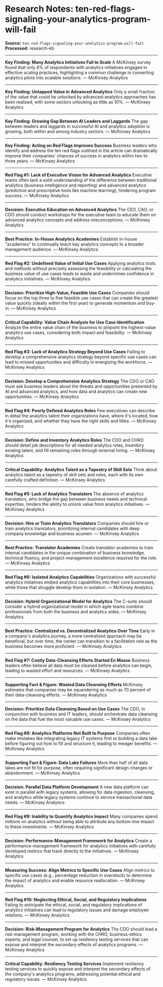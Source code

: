 # Research Notes: ten-red-flags-signaling-your-analytics-program-will-fail

**Source:** `ten-red-flags-signaling-your-analytics-program-will-fail`  
**Processed:** research-kb

---

**Key Finding: Many Analytics Initiatives Fail to Scale**
A McKinsey survey found that only 8% of respondents with analytics initiatives engaged in effective scaling practices, highlighting a common challenge in converting analytics pilots into scalable solutions. — McKinsey Analytics

---

**Key Finding: Untapped Value in Advanced Analytics**
Only a small fraction of the value that could be unlocked by advanced-analytics approaches has been realized, with some sectors unlocking as little as 10%. — McKinsey Analytics

---

**Key Finding: Growing Gap Between AI Leaders and Laggards**
The gap between leaders and laggards in successful AI and analytics adoption is growing, both within and among industry sectors. — McKinsey Analytics

---

**Key Finding: Acting on Red Flags Improves Success**
Business leaders who identify and address the ten red flags outlined in the article can dramatically improve their companies’ chances of success in analytics within two to three years. — McKinsey Analytics

---

**Red Flag #1: Lack of Executive Vision for Advanced Analytics**
Executive teams often lack a solid understanding of the difference between traditional analytics (business intelligence and reporting) and advanced analytics (predictive and prescriptive tools like machine learning), hindering program success. — McKinsey Analytics

---

**Decision: Executive Education on Advanced Analytics**
The CEO, CAO, or CDO should conduct workshops for the executive team to educate them on advanced analytics concepts and address misconceptions. — McKinsey Analytics

---

**Best Practice: In-House Analytics Academies**
Establish in-house "academies" to continually teach key analytics concepts to a broader management audience. — McKinsey Analytics

---

**Red Flag #2: Undefined Value of Initial Use Cases**
Applying analytics tools and methods without precisely assessing the feasibility or calculating the business value of use cases leads to waste and undermines confidence in analytics initiatives. — McKinsey Analytics

---

**Decision: Prioritize High-Value, Feasible Use Cases**
Companies should focus on the top three to five feasible use cases that can create the greatest value quickly (ideally within the first year) to generate momentum and buy-in. — McKinsey Analytics

---

**Critical Capability: Value Chain Analysis for Use Case Identification**
Analyze the entire value chain of the business to pinpoint the highest-value analytics use cases, considering both impact and feasibility. — McKinsey Analytics

---

**Red Flag #3: Lack of Analytics Strategy Beyond Use Cases**
Failing to develop a comprehensive analytics strategy beyond specific use cases can lead to missed opportunities and difficulty in energizing the workforce. — McKinsey Analytics

---

**Decision: Develop a Comprehensive Analytics Strategy**
The CDO or CAO must ask business leaders about the threats and opportunities presented by AI and advanced analytics, and how data and analytics can create new opportunities. — McKinsey Analytics

---

**Red Flag #4: Poorly Defined Analytics Roles**
Few executives can describe in detail the analytics talent their organizations have, where it's located, how it's organized, and whether they have the right skills and titles. — McKinsey Analytics

---

**Decision: Define and Inventory Analytics Roles**
The CDO and CHRO should detail job descriptions for all needed analytics roles, inventory existing talent, and fill remaining roles through external hiring. — McKinsey Analytics

---

**Critical Capability: Analytics Talent as a Tapestry of Skill Sets**
Think about analytics talent as a tapestry of skill sets and roles, each with its own carefully crafted definition. — McKinsey Analytics

---

**Red Flag #5: Lack of Analytics Translators**
The absence of analytics translators, who bridge the gap between business needs and technical expertise, hinders the ability to unlock value from analytics initiatives. — McKinsey Analytics

---

**Decision: Hire or Train Analytics Translators**
Companies should hire or train analytics translators, prioritizing internal candidates with deep company knowledge and business acumen. — McKinsey Analytics

---

**Best Practice: Translator Academies**
Create translator academies to train internal candidates in the unique combination of business knowledge, technical fluency, and project-management excellence required for the role. — McKinsey Analytics

---

**Red Flag #6: Isolated Analytics Capabilities**
Organizations with successful analytics initiatives embed analytics capabilities into their core businesses, while those that struggle develop them in isolation. — McKinsey Analytics

---

**Decision: Hybrid Organizational Model for Analytics**
The C-suite should consider a hybrid organizational model in which agile teams combine professionals from both the business and analytics sides. — McKinsey Analytics

---

**Best Practice: Centralized vs. Decentralized Analytics Over Time**
Early in a company's analytics journey, a more centralized approach may be beneficial, but over time, the center can transition to a facilitation role as the business becomes more proficient. — McKinsey Analytics

---

**Red Flag #7: Costly Data-Cleansing Efforts Started En Masse**
Business leaders often believe all data must be cleaned before analytics can begin, leading to wasted effort and resources. — McKinsey Analytics

---

**Supporting Fact & Figure: Wasted Data Cleansing Efforts**
McKinsey estimates that companies may be squandering as much as 70 percent of their data-cleansing efforts. — McKinsey Analytics

---

**Decision: Prioritize Data Cleansing Based on Use Cases**
The CDO, in conjunction with business and IT leaders, should orchestrate data cleansing on the data that fuel the most valuable use cases. — McKinsey Analytics

---

**Red Flag #8: Analytics Platforms Not Built to Purpose**
Companies often make mistakes like integrating legacy IT systems first or building a data lake before figuring out how to fill and structure it, leading to meager benefits. — McKinsey Analytics

---

**Supporting Fact & Figure: Data Lake Failures**
More than half of all data lakes are not fit for purpose, often requiring significant design changes or abandonment. — McKinsey Analytics

---

**Decision: Parallel Data Platform Development**
A new data platform can exist in parallel with legacy systems, allowing for data ingestion, cleansing, and analytics while legacy systems continue to service transactional data needs. — McKinsey Analytics

---

**Red Flag #9: Inability to Quantify Analytics Impact**
Many companies spend millions on analytics without being able to attribute any bottom-line impact to these investments. — McKinsey Analytics

---

**Decision: Performance-Management Framework for Analytics**
Create a performance-management framework for analytics initiatives with carefully developed metrics that track directly to the initiatives. — McKinsey Analytics

---

**Measuring Success: Align Metrics to Specific Use Cases**
Align metrics to specific use cases (e.g., percentage reduction in overstock) to determine the impact of analytics and enable resource reallocation. — McKinsey Analytics

---

**Red Flag #10: Neglecting Ethical, Social, and Regulatory Implications**
Failing to anticipate the ethical, social, and regulatory implications of analytics initiatives can lead to regulatory issues and damage employee relations. — McKinsey Analytics

---

**Decision: Risk-Management Program for Analytics**
The CDO should lead a risk-management program, working with the CHRO, business-ethics experts, and legal counsel, to set up resiliency testing services that can expose and interpret the secondary effects of analytics programs. — McKinsey Analytics

---

**Critical Capability: Resiliency Testing Services**
Implement resiliency testing services to quickly expose and interpret the secondary effects of the company's analytics programs, addressing potential ethical and regulatory issues. — McKinsey Analytics